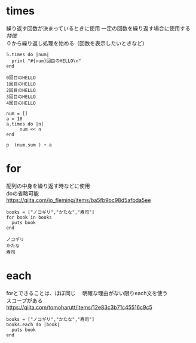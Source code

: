 # times
繰り返す回数が決まっているときに使用
一定の回数を繰り返す場合に使用する  
*特徴*  
０から繰り返し処理を始める（回数を表示したいときなど）
```
5.times do |num|
  print "#{num}回目のHELLO\n"
end
```
```
0回目のHELLO
1回目のHELLO
2回目のHELLO
3回目のHELLO
4回目のHELLO
```
```
num = []
a = 10
a.times do |n|
     num << n
end

p  (num.sum ) + a
```
# for
配列の中身を繰り返す時などに使用  
doの省略可能　　
https://qiita.com/io_fleming/items/ba5fb9bc98d5afbda5ee

```
books = ["ノコギリ","かたな","寿司"]
for book in books
  puts book
end
```
```
ノコギリ
かたな
寿司
```
# each
forとできることは、ほぼ同じ　
明確な理由がない限りeach文を使う  
スコープがある  
https://qiita.com/tomoharutt/items/12e83c3b71c45516c9c5
```
books = ["ノコギリ","かたな","寿司"]
books.each do |book|
  puts book
end
```

